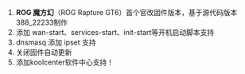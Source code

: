 1. **ROG 魔方幻**（ROG Rapture GT6）首个官改固件版本，基于源代码版本388_22233制作
2. 添加 wan-start、services-start、init-start等开机启动脚本支持
3. dnsmasq 添加 ipset 支持
4. 关闭固件自动更新
5. 添加koolcenter软件中心支持！